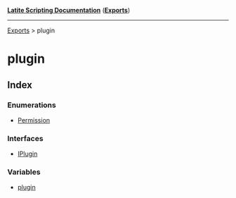 [**Latite Scripting Documentation**](../README.md) ([**Exports**](../exports.md))

---

[Exports](../exports.md) > plugin

# plugin

## Index

### Enumerations

- [Permission](enumerations/enumeration.Permission.md)

### Interfaces

- [IPlugin](interfaces/interface.IPlugin.md)

### Variables

- [plugin](variables/variable.plugin.md)
